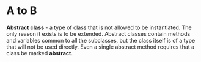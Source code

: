 # A to B


**Abstract class** - a type of class that is not allowed to be instantiated.  The only reason it exists is to be extended.  Abstract classes contain methods and variables common to all the subclasses, but the class itself is of a type that will not be used directly.  Even a single abstract method requires that a class be marked __abstract__.
